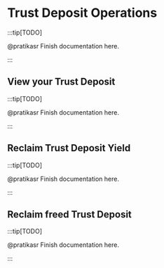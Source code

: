 # Trust Deposit Operations

:::tip[TODO]

@pratikasr
Finish documentation here.

:::

## View your Trust Deposit

:::tip[TODO]

@pratikasr
Finish documentation here.

:::

## Reclaim Trust Deposit Yield

:::tip[TODO]

@pratikasr
Finish documentation here.

:::

## Reclaim freed Trust Deposit

:::tip[TODO]

@pratikasr
Finish documentation here.

:::